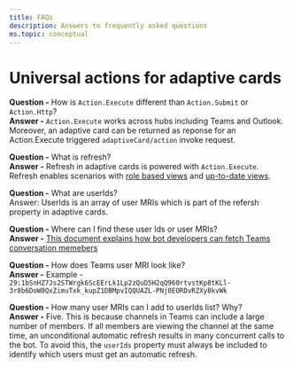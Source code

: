 ```yaml
---
title: FAQs
description: Answers to frequently asked questions
ms.topic: conceptual
---
```


# Universal actions for adaptive cards

**Question -** How is `Action.Execute` different than `Action.Submit` or `Action.Http`? <br>
**Answer -** `Action.Execute` works across hubs including Teams and Outlook. Moreover, an adaptive card can be returned as reponse for an Action.Execute triggered `adaptiveCard/action` invoke request.

**Question -** What is refresh? <br>
**Answer -** Refresh in adaptive cards is powered with `Action.Execute`. Refresh enables scenarios with [role based views](~/Role-Based-Views.md) and [up-to-date views](~/Up-To-Date.md).

**Question -** What are userIds? <br>
Answer: UserIds is an array of user MRIs which is part of the refersh property in adaptive cards.

**Question -** Where can I find these user Ids or user MRIs? <br>
**Answer -** [This document explains how bot developers can fetch Teams conversation memebers](https://docs.microsoft.com/en-us/microsoftteams/platform/bots/how-to/get-teams-context?tabs=dotnet#fetch-the-roster-or-user-profile)

**Question -** How does Teams user MRI look like? <br>
**Answer -** Example - `29:1bSnHZ7Js2STWrgk6ScEErLk1Lp2zQuD5H2qQ960rtvstKp8tKLl-3r8b6DoW0QxZimuTxk_kupZ1DBMpvIQQUAZL-PNj0EORDvRZXy8kvWk`

**Question -** How many user MRIs can I add to userIds list? Why? <br>
**Answer -** Five. This is because channels in Teams can include a large number of members. If all members are viewing the channel at the same time, an unconditional automatic refresh results in many concurrent calls to the bot. To avoid this, the `userIds` property must always be included to identify which users must get an automatic refresh.
